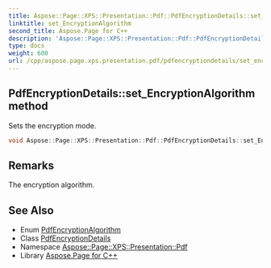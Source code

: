 ```yaml
---
title: Aspose::Page::XPS::Presentation::Pdf::PdfEncryptionDetails::set_EncryptionAlgorithm method
linktitle: set_EncryptionAlgorithm
second_title: Aspose.Page for C++
description: 'Aspose::Page::XPS::Presentation::Pdf::PdfEncryptionDetails::set_EncryptionAlgorithm method. Sets the encryption mode in C++.'
type: docs
weight: 600
url: /cpp/aspose.page.xps.presentation.pdf/pdfencryptiondetails/set_encryptionalgorithm/
---
```

## PdfEncryptionDetails::set_EncryptionAlgorithm method


Sets the encryption mode.

```cpp
void Aspose::Page::XPS::Presentation::Pdf::PdfEncryptionDetails::set_EncryptionAlgorithm(PdfEncryptionAlgorithm value)
```

## Remarks


The encryption algorithm. 
## See Also

* Enum [PdfEncryptionAlgorithm](../../pdfencryptionalgorithm/)
* Class [PdfEncryptionDetails](../)
* Namespace [Aspose::Page::XPS::Presentation::Pdf](../../)
* Library [Aspose.Page for C++](../../../)
